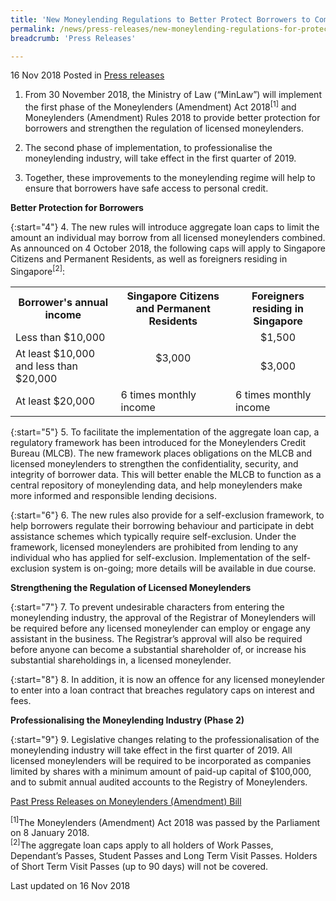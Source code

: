 ```yaml
---
title: 'New Moneylending Regulations to Better Protect Borrowers to Come Into Force on 30 Nov 2018'
permalink: /news/press-releases/new-moneylending-regulations-for-protection-of-borrowers
breadcrumb: 'Press Releases'

---
```



16 Nov 2018 Posted in [Press releases](/news/press-releases)

1. From 30 November 2018, the Ministry of Law (“MinLaw”) will implement the first phase of the Moneylenders (Amendment) Act 2018<sup>[1]</sup> and Moneylenders (Amendment) Rules 2018 to provide better protection for borrowers and strengthen the regulation of licensed moneylenders.

2. The second phase of implementation, to professionalise the moneylending industry, will take effect in the first quarter of 2019.

3. Together, these improvements to the moneylending regime will help to ensure that borrowers have safe access to personal credit.

**Better Protection for Borrowers**

{:start="4"}
4. The new rules will introduce aggregate loan caps to limit the amount an individual may borrow from all licensed moneylenders combined. As announced on 4 October 2018, the following caps will apply to Singapore Citizens and Permanent Residents, as well as foreigners residing in Singapore<sup>[2]</sup>:

<table class="table-h">
<tr>
<th>Borrower's annual income</th>
<th>Singapore Citizens and Permanent Residents</th>
<th>Foreigners residing in Singapore</th>
</tr>
<tr>
<td>Less than $10,000</td>
<td rowspan="2" align="center">$3,000</td>
<td align="center">$1,500</td>
</tr>

<tr>
<td>At least $10,000 and less than $20,000</td>
<td align="center">$3,000</td>
</tr>

<tr>
<td>At least $20,000</td>
<td>6 times monthly income</td>
<td>6 times monthly income</td>
</tr>

</table>

{:start="5"}
5. To facilitate the implementation of the aggregate loan cap, a regulatory framework has been introduced for the Moneylenders Credit Bureau (MLCB). The new framework places obligations on the MLCB and licensed moneylenders to strengthen the confidentiality, security, and integrity of borrower data. This will better enable the MLCB to function as a central repository of moneylending data, and help moneylenders make more informed and responsible lending decisions.

{:start="6"}
6. The new rules also provide for a self-exclusion framework, to help borrowers regulate their borrowing behaviour and participate in debt assistance schemes which typically require self-exclusion. Under the framework, licensed moneylenders are prohibited from lending to any individual who has applied for self-exclusion. Implementation of the self-exclusion system is on-going; more details will be available in due course.

**Strengthening the Regulation of Licensed Moneylenders**

{:start="7"}
7. To prevent undesirable characters from entering the moneylending industry, the approval of the Registrar of Moneylenders will be required before any licensed moneylender can employ or engage any assistant in the business. The Registrar’s approval will also be required before anyone can become a substantial shareholder of, or increase his substantial shareholdings in, a licensed moneylender.

{:start="8"}
8. In addition, it is now an offence for any licensed moneylender to enter into a loan contract that breaches regulatory caps on interest and fees.

**Professionalising the Moneylending Industry (Phase 2)**

{:start="9"}
9. Legislative changes relating to the professionalisation of the moneylending industry will take effect in the first quarter of 2019. All licensed moneylenders will be required to be incorporated as companies limited by shares with a minimum amount of paid-up capital of $100,000, and to submit annual audited accounts to the Registry of Moneylenders.

[Past Press Releases on Moneylenders (Amendment) Bill](/news/press-releases/moneylenders--amendment--bill) 

<sup>[1]</sup>The Moneylenders (Amendment) Act 2018 was passed by the Parliament on 8 January 2018.  
<sup>[2]</sup>The aggregate loan caps apply to all holders of Work Passes, Dependant’s Passes, Student Passes and Long Term Visit Passes. Holders of Short Term Visit Passes (up to 90 days) will not be covered.

<p class="right-side-updated">Last updated on 16 Nov 2018
</p>
